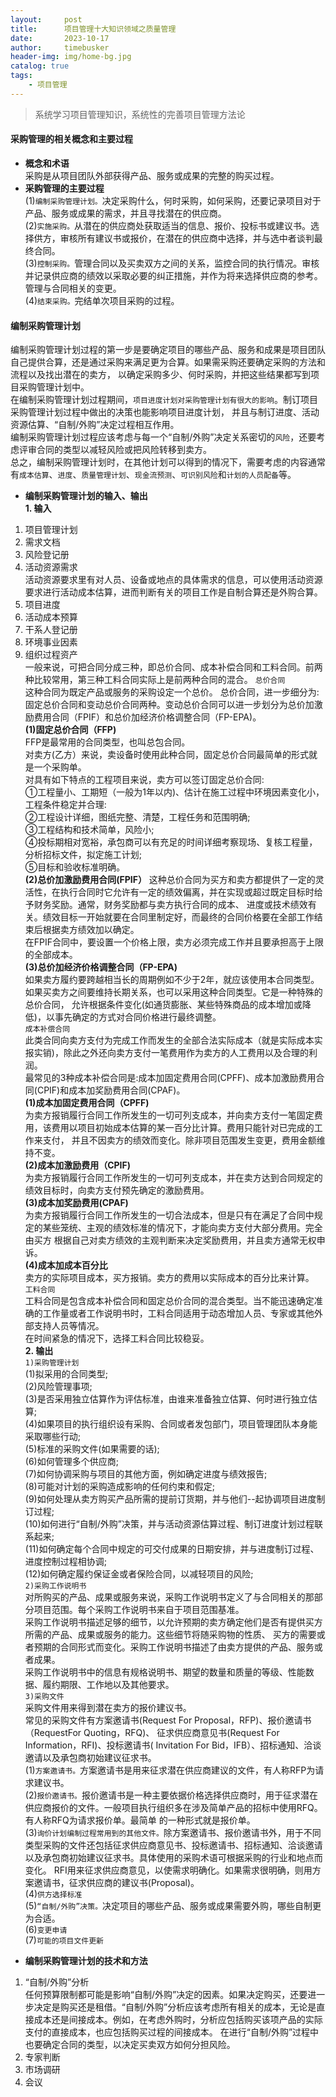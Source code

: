 ```yaml
---
layout:     post
title:      项目管理十大知识领域之质量管理
date:       2023-10-17
author:     timebusker
header-img: img/home-bg.jpg
catalog: true
tags:
    - 项目管理
---  
```


> 系统学习项目管理知识，系统性的完善项目管理方法论

#### 采购管理的相关概念和主要过程
- **概念和术语**    
采购是从项目团队外部获得产品、服务或成果的完整的购买过程。        
- **采购管理的主要过程**     
(1)`编制采购管理计划。`决定采购什么，何时采购，如何采购，还要记录项目对于产品、服务或成果的需求，并且寻找潜在的供应商。          
(2)`实施采购。`从潜在的供应商处获取适当的信息、报价、投标书或建议书。选择供方，审核所有建议书或报价，在潜在的供应商中选择，并与选中者谈判最终合同。          
(3)`控制采购。`管理合同以及买卖双方之间的关系，监控合同的执行情况。审核并记录供应商的绩效以采取必要的纠正措施，并作为将来选择供应商的参考。管理与合同相关的变更。          
(4)`结束采购。`完结单次项目采购的过程。          

#### 编制采购管理计划  
编制采购管理计划过程的第一步是要确定项目的哪些产品、服务和成果是项目团队自己提供合算，还是通过采购来满足更为合算。如果需采购还要确定采购的方法和流程以及找出潜在的卖方，
以确定采购多少、何时采购，并把这些结果都写到项目采购管理计划中。        
在编制采购管理计划过程期间，`项目进度计划对采购管理计划有很大的影响`。制订项目采购管理计划过程中做出的决策也能影响项目进度计划，
并且与制订进度、活动资源估算、“自制/外购”决定过程相互作用。         
编制采购管理计划过程应该考虑与每一个“自制/外购”决定关系密切的`风险`，还要考虑评审合同的类型以减轻风险或把风险转移到卖方。      
总之，编制采购管理计划时，在其他计划可以得到的情况下，需要考虑的内容通常有`成本估算`、`进度`、`质量管理计划`、`现金流预测`、`可识别风险`和`计划的人员配备`等。      
- **编制采购管理计划的输入、输出**        
**1. 输入**        
1) 项目管理计划        
2) 需求文档        
3) 风险登记册                
4) 活动资源需求        
活动资源要求里有对人员、设备或地点的具体需求的信息，可以使用活动资源要求进行活动成本估算，进而判断有关的项目工作是自制合算还是外购合算。        
5) 项目进度        
6) 活动成本预算        
7) 干系人登记册        
8) 环境事业因素        
9) 组织过程资产                 
一般来说，可把合同分成三种，即总价合同、成本补偿合同和工料合同。前两种比较常用，第三种工料合同实际上是前两种合同的混合。
`总价合同`       
这种合同为既定产品或服务的采购设定一个总价。
总价合同，进一步细分为:固定总价合同和变动总价合同两种。变动总价合同可以进一步划分为总价加激励费用合同（FPIF）和总价加经济价格调整合同（FP-EPA)。        
**(1)固定总价合同（FFP)**        
FFP是最常用的合同类型，也叫总包合同。        
对卖方(乙方）来说，卖设备时使用此种合同，固定总价合同最简单的形式就是一个采购单。        
对具有如下特点的工程项目来说，卖方可以签订固定总价合同:        
①工程量小、工期短（一般为1年以内)、估计在施工过程中环境因素变化小，工程条件稳定并合理:        
②工程设计详细，图纸完整、清楚，工程任务和范围明确;        
③工程结构和技术简单，风险小;        
④投标期相对宽裕，承包商可以有充足的时间详细考察现场、复核工程量，分析招标文件，拟定施工计划;        
⑤目标和验收标准明确。        
**(2)总价加激励费用合同(FPIF）**
这种总价合同为买方和卖方都提供了一定的灵活性，在执行合同时它允许有一定的绩效偏离，并在实现或超过既定目标时给予财务奖励。通常，财务奖励都与卖方执行合同的成本、
进度或技术绩效有关。绩效目标一开始就要在合同里制定好，而最终的合同价格要在全部工作结束后根据卖方绩效加以确定。      
在FPIF合同中，要设置一个价格上限，卖方必须完成工作并且要承担高于上限的全部成本。       
**(3)总价加经济价格调整合同（FP-EPA)**       
如果卖方履约要跨越相当长的周期例如不少于2年，就应该使用本合同类型。如果买卖方之间要维持长期关系，也可以采用这种合同类型。它是一种特殊的总价合同，
允许根据条件变化(如通货膨胀、某些特殊商品的成本增加或降低)，以事先确定的方式对合同价格进行最终调整。          
`成本补偿合同`      
此类合同向卖方支付为完成工作而发生的全部合法实际成本（就是实际成本实报实销)，除此之外还向卖方支付一笔费用作为卖方的人工费用以及合理的利润。      
最常见的3种成本补偿合同是:成本加固定费用合同(CPFF)、成本加激励费用合同(CPIF)和成本加奖励费用合同(CPAF)。        
**(1)成本加固定费用合同（CPFF)**           
为卖方报销履行合同工作所发生的一切可列支成本，并向卖方支付一笔固定费用，该费用以项目初始成本估算的某一百分比计算。费用只能针对已完成的工作来支付，
并且不因卖方的绩效而变化。除非项目范围发生变更，费用金额维持不变。       
**(2)成本加激励费用（CPIF)**       
为卖方报销履行合同工作所发生的一切可列支成本，并在卖方达到合同规定的绩效目标时，向卖方支付预先确定的激励费用。       
**(3)成本加奖励费用(CPAF)**       
为卖方报销履行合同工作所发生的一切合法成本，但是只有在满足了合同中规定的某些笼统、主观的绩效标准的情况下，才能向卖方支付大部分费用。完全由买方
根据自己对卖方绩效的主观判断来决定奖励费用，并且卖方通常无权申诉。       
**(4)成本加成本百分比**       
卖方的实际项目成本，买方报销。卖方的费用以实际成本的百分比来计算。       
`工料合同`        
工料合同是包含成本补偿合同和固定总价合同的混合类型。当不能迅速确定准确的工作量或者工作说明书时，工料合同适用于动态增加人员、专家或其他外部支持人员等情况。        
在时间紧急的情况下，选择工料合同比较稳妥。       
**2. 输出**      
`1)采购管理计划`       
(1)拟采用的合同类型;       
(2)风险管理事项;       
(3)是否采用独立估算作为评估标准，由谁来准备独立估算、何时进行独立估算;       
(4)如果项目的执行组织设有采购、合同或者发包部门，项目管理团队本身能采取哪些行动;       
(5)标准的采购文件(如果需要的话);       
(6)如何管理多个供应商;       
(7)如何协调采购与项目的其他方面，例如确定进度与绩效报告;       
(8)可能对计划的采购造成影响的任何约束和假定;       
(9)如何处理从卖方购买产品所需的提前订货期，并与他们--起协调项目进度制订过程;       
(10)如何进行“自制/外购”决策，并与活动资源估算过程、制订进度计划过程联系起来;       
(11)如何确定每个合同中规定的可交付成果的日期安排，并与进度制订过程、进度控制过程相协调;       
(12)如何确定履约保证金或者保险合同，以减轻项目的风险;       
`2)采购工作说明书`         
对所购买的产品、成果或服务来说，采购工作说明书定义了与合同相关的那部分项目范围。每个采购工作说明书来自于项目范围基准。          
采购工作说明书描述足够的细节，以允许预期的卖方确定他们是否有提供买方所需的产品、成果或服务的能力。这些细节将随采购物的性质、
买方的需要或者预期的合同形式而变化。采购工作说明书描述了由卖方提供的产品、服务或者成果。          
采购工作说明书中的信息有规格说明书、期望的数量和质量的等级、性能数据、履约期限、工作地以及其他要求。          
`3)采购文件`      
采购文件用来得到潜在卖方的报价建议书。       
常见的采购文件有方案邀请书(Request For Proposal，RFP)、报价邀请书（RequestFor Quoting，RFQ)、
征求供应商意见书(Request For Information，RFI)、投标邀请书( Invitation For Bid，IFB）、招标通知、洽谈邀请以及承包商初始建议征求书。        
(1)`方案邀请书。`方案邀请书是用来征求潜在供应商建议的文件，有人称RFP为请求建议书。             
(2)`报价邀请书。`报价邀请书是一种主要依据价格选择供应商时，用于征求潜在供应商报价的文件。一般项目执行组织多在涉及简单产品的招标中使用RFQ。有人称RFQ为请求报价单。最简单
的一种形式就是报价单。             
(3)`询价计划编制过程常用到的其他文件。`除方案邀请书、报价邀请书外，用于不同类型采购的文件还包括征求供应商意见书、投标邀请书、招标通知、洽谈邀请以及承包商初始建议征求书。具体使用的采购术语可根据采购的行业和地点而变化。
RFI用来征求供应商意见，以使需求明确化。如果需求很明确，则用方案邀请书，征求供应商的建议书(Proposal)。             
(4)`供方选择标准`            
(5)`“自制/外购”决策。`决定项目的哪些产品、服务或成果需要外购，哪些自制更为合适。             
(6)`变更申请`             
(7)`可能的项目文件更新`                  
- **编制采购管理计划的技术和方法**            
1. “自制/外购”分析      
任何预算限制都可能是影响“自制/外购”决定的因素。如果决定购买，还要进一步决定是购买还是租借。“自制/外购”分析应该考虑所有相关的成本，无论是直接成本还是间接成本。例如，在考虑外购时，分析应包括购买该项产品的实际支付的直接成本，也应包括购买过程的间接成本。
在进行“自制/外购”过程中也要确定合同的类型，以决定买卖双方如何分担风险。      
2. 专家判断      
3. 市场调研      
4. 会议      














	
	
	
	
	
	
	
	
	
	
	
